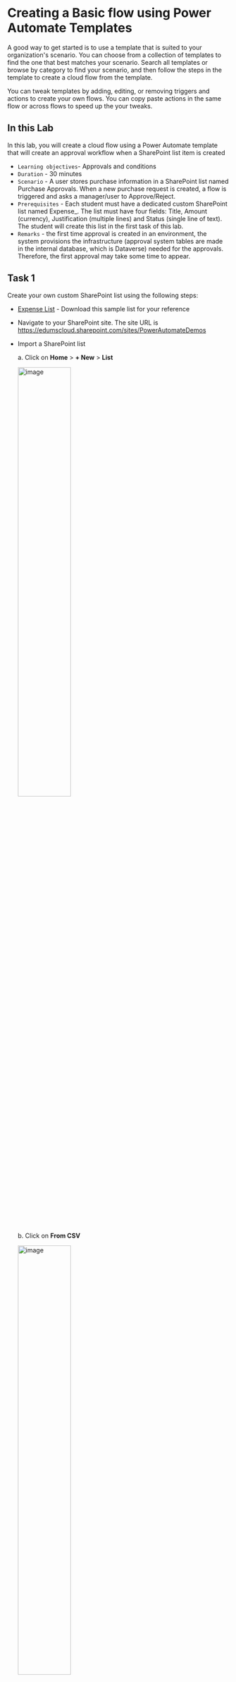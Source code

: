 # Creating a Basic flow using Power Automate Templates

A good way to get started is to use a template that is suited to your organization's scenario. You can choose from a collection of templates to find the one that best matches your scenario. Search all templates or browse by category to find your scenario, and then follow the steps in the template to create a cloud flow from the template.

You can tweak templates by adding, editing, or removing triggers and actions to create your own flows. You can copy paste actions in the same flow or across flows to speed up the your tweaks.

## In this Lab

In this lab, you will create a cloud flow using a Power Automate template that will create an approval workflow when a SharePoint list item is created

* `Learning objectives`- Approvals and conditions
* `Duration` - 30 minutes
* `Scenario` - A user stores purchase information in a SharePoint list named Purchase Approvals. When a new purchase request is created, a flow is triggered and asks a manager/user to Approve/Reject.
* `Prerequisites` - Each student must have a dedicated custom SharePoint list named Expense_<name>. The list must have four fields: Title, Amount (currency), Justification (multiple lines) and Status (single line of text). The student will create this list in the first task of this lab.
* `Remarks` - the first time approval is created in an environment, the system provisions the infrastructure (approval system tables are made in the internal database, which is Dataverse) needed for the approvals. Therefore, the first approval may take some time to appear.



## Task 1

Create your own custom SharePoint list using the following steps:
- [Expense List](resources/Expense_Sid.csv) - Download this sample list for your reference
- Navigate to your SharePoint site. The site URL is https://edumscloud.sharepoint.com/sites/PowerAutomateDemos
- Import a SharePoint list

  a. Click on __Home__ > __+ New__ > __List__

    <img src="images/T1/image-2.png" alt="image" width="50%" height="50%">

  b. Click on __From CSV__

    <img src="images/T1/image-1.png" alt="image" width="50%" height="50%">

  c. Upload __Expense_Sid.csv__ from the resources of this lab and customize the list
    
    <img src="images/T1/image-4.png" alt="image" width="50%" height="50%">
  
  d. Rename the list as __Expense_your-name__. Click on __Create__.

    <img src="images/T1/image-5.png" alt="image" width="50%" height="50%">


## Task 2

Create a cloud flow from a template:
  a. Navigate to __Templates__ and search for __send approval email when new item is added__. Click on the first automated flow.

  <img src="images/T2/image.png" alt="image" width="50%" height="50%">

  b. Ensure all connections are authenticated. If not, please fix your connections. Click __Continue__.

  <img src="images/T2/image-1.png" alt="image" width="50%" height="50%">

  c. Update the values in the trigger. Site address: __https://edumscloud.sharepoint.com/sites/PowerAutomateDemos__ and List Name: __Expense_your-name__
    
  <img src="images/T2/image-2.png" alt="image" width="50%" height="50%">

  d. Customize the template to add a new action after the trigger. Click on the __+__ button followed by __Add an Action__.
  
  <img src="images/T2/image-3.png" alt="image" width="50%" height="50%">

  e. Search for __Get my profile__ and select __Get my profile(v2)__ from the action list
  
  <img src="images/T2/image-4.png" alt="image" width="50%" height="50%">

  f. Update the next action __Start and wait for approval__. 
- Approval Type: Approve/Reject - First to respond
- Title: Expense approval request for __Created by Display Name__
- Assigned To: __Mail__ from __Get my profile__ action
- Details: Details to me mentioned in the approval request including the dynamic content - __Diaplay Name__, __Title__, __Amount__, __Justification__, and __Created By Display Name__ 
- Item Link: Dynamic content from __Link to Item__
  
  <img src="images/T2/image-5.png" alt="image" width="50%" height="50%">!

  g. Edit __Apply for each__ control flow.

 >If approve response is __Approve__, edit the __Send an email(v2)__ action as below
  
- To: __Created by Display Name__
- Subject: Expense clain for Item:__Title__approved!
- Body: Email body with dynamic content - __Created by Display Name__, __Title__, __Display Name__ 

  <img src="images/T2/image-6.png" alt="image" width="80%" height="80%">

> If approver response is __Reject__, add a __Send an email(v2)__ action as below:

  <img src="images/T2/image-7.png" alt="image" width="80%" height="80%">

h. Update the status of expense claim in the Sharepoint List

>If approve response is __Approve__, update the status as __Approved__ and __Rejected__ if approve response is __Rejected__

  <img src="images/T2/image-8.png" alt="image" width="80%" height="80%">

i. __Save__ the flow

## Task 3

Test the flow by adding an expense item to the SharePoint list using the following steps:
a. Navigate to your SharePoint list, for example, by clicking on the list name on the Quick Launch bar.

b. Click __New__ and complete the form similar to the following screenshot (keep the Status field empty):
 
  <img src="images/T2/image-9.png" alt="image" width="50%" height="50%">

c. Save the new record, which will automatically trigger the flow.
e. Check the flow status. It should be running:
 
  <img src="images/T2/image-10.png" alt="image" width="50%" height="50%">


f. Click the running flow to see the progress of this instance of the flow:

  <img src="images/T2/image-11.png" alt="image" width="50%" height="50%">

g. Approve or reject the expense claim request by either __making a selection on your email__ or in the __Approvals Centre__

  <img src="images/T2/image-12.png" alt="image" width="50%" height="50%">

h. Approve or Reject, and once the approval/rejection is completed, check the status value in the list.

  <img src="images/T2/image-13.png" alt="image" width="50%" height="50%">


## Optional exercise if time permits:
Amend the flow to automatically approve the expense If the amount is smaller than $500; otherwise, the expense item will progress through the approval process.

